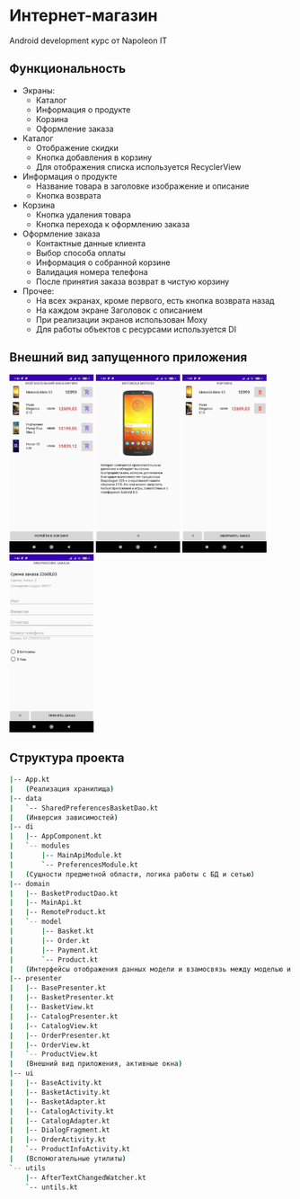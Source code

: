# Интернет-магазин

Android development курс от Napoleon IT

## Функциональность

* Экраны:
  * Каталог
  * Информация о продукте
  * Корзина
  * Оформление заказа
* Каталог
  * Отображение скидки
  * Кнопка добавления в корзину
  * Для отображения списка используется RecyclerView
* Информация о продукте
  * Название товара в заголовке изображение и описание
  * Кнопка возврата
* Корзина
  * Кнопка удаления товара
  * Кнопка перехода к оформлению заказа
* Оформление заказа
  * Контактные данные клиента
  * Выбор способа оплаты
  * Информация о собранной корзине
  * Валидация номера телефона
  * После принятия заказа возврат в чистую корзину
* Прочее:
  * На всех экранах, кроме первого, есть кнопка возврата назад
  * На каждом экране Заголовок с описанием
  * При реализации экранов использован Moxy
  * Для работы объектов с ресурсами используется DI

## Внешний вид запущенного приложения

<p float="left">
  <img src="./readme/images/screenshot-catalog.jpg" width="150" />
  <img src="./readme/images/screenshot-info.jpg" width="150" />
  <img src="./readme/images/screenshot-basket.jpg" width="150" />
  <img src="./readme/images/screenshot-order.jpg" width="150" />
</p>

## Структура проекта

```bash
|-- App.kt
|   (Реализация хранилища)
|-- data
|   `-- SharedPreferencesBasketDao.kt
|   (Инверсия зависимостей)
|-- di
|   |-- AppComponent.kt
|   `-- modules
|       |-- MainApiModule.kt
|       `-- PreferencesModule.kt
|   (Сущности предметной области, логика работы с БД и сетью)
|-- domain
|   |-- BasketProductDao.kt
|   |-- MainApi.kt
|   |-- RemoteProduct.kt
|   `-- model
|       |-- Basket.kt
|       |-- Order.kt
|       |-- Payment.kt
|       `-- Product.kt
|   (Интерфейсы отображения данных модели и взамосвязь между моделью и ui)
|-- presenter
|   |-- BasePresenter.kt
|   |-- BasketPresenter.kt
|   |-- BasketView.kt
|   |-- CatalogPresenter.kt
|   |-- CatalogView.kt
|   |-- OrderPresenter.kt
|   |-- OrderView.kt
|   `-- ProductView.kt
|   (Внешний вид приложения, активные окна)
|-- ui
|   |-- BaseActivity.kt
|   |-- BasketActivity.kt
|   |-- BasketAdapter.kt
|   |-- CatalogActivity.kt
|   |-- CatalogAdapter.kt
|   |-- DialogFragment.kt
|   |-- OrderActivity.kt
|   `-- ProductInfoActivity.kt
|   (Вспомогательные утилиты)
`-- utils
    |-- AfterTextChangedWatcher.kt
    `-- untils.kt
```
